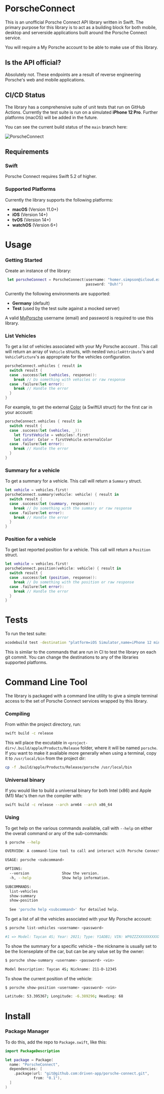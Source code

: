 # PorscheConnect 

This is an unofficial Porsche Connect API library written in Swift. The primary purpose for this library is to act as a building block for both mobile, desktop and serverside applications built around the Porsche Connect service.

You will require a My Porsche account to be able to make use of this library.

## Is the API official?

Absolutely not. These endpoints are a result of reverse engineering Porsche's web and mobile applications.


## CI/CD Status

The library has a comprehensive suite of unit tests that run on GitHub Actions. Currently the test suite is run on a simulated **iPhone 12 Pro**. Further platforms (macOS) will be added in the future. 

You can see the current build status of the `main` branch here:

![PorscheConnect](https://github.com/driven-app/porsche-connect/workflows/PorscheConnect/badge.svg)


## Requirements

### Swift

Porsche Connect requires Swift 5.2 of higher.

### Supported Platforms

Currently the library supports the following platforms:

* **macOS** (Version 11.0+)
* **iOS** (Version 14+)
* **tvOS** (Version 14+)
* **watchOS** (Version 6+)


# Usage

### Getting Started

Create an instance of the library:

```swift
 let porscheConnect = PorscheConnect(username: "homer.simpson@icloud.example", 
                                     password: "Duh!")
```

Currently the following environments are supported:

* **Germany** (default)
* **Test** (used by the test suite against a mocked server)

A valid [MyPorsche](https://connect-portal.porsche.com) username (email) and password is required to use this library.


### List Vehicles

To get a list of vehicles associated with your My Porsche account . This call will return an array of `Vehicle` structs, with nested `VehicleAttribute`'s and `VehiclePicture`'s as appropriate for the vehicles configuration.

```swift
porscheConnect.vehicles { result in
  switch result {
  case .success(let (vehicles, response)):
    break // Do something with vehicles or raw response
  case .failure(let error):
    break // Handle the error
  }
}
```

For example, to get the external [Color](https://developer.apple.com/documentation/swiftui/color) (a SwiftUI struct) for the first car in your account:

```swift
porscheConnect.vehicles { result in
  switch result {
  case .success(let (vehicles, _)):
    let firstVehicle = vehicles!.first!
    let color: Color = firstVehicle.externalColor
  case .failure(let error):
    break // Handle the error
  }
}
```

### Summary for a vehicle

To get a summary for a vehicle. This call will return a `Summary` struct.

```swift
let vehicle = vehicles.first!
porscheConnect.summary(vehicle: vehicle) { result in
  switch result {
  case .success(let (summary, response)):
    break // Do something with the summary or raw response
  case .failure(let error):
    break // Handle the error
  }
}
```

### Position for a vehicle

To get last reported position for a vehicle. This call will return a `Position` struct.

```swift
let vehicle = vehicles.first!
porscheConnect.position(vehicle: vehicle) { result in
  switch result {
  case .success(let (position, response)):
    break // Do something with the position or raw response
  case .failure(let error):
    break // Handle the error
  }
}
```

# Tests

To run the test suite:

```bash
xcodebuild test -destination "platform=iOS Simulator,name=iPhone 12 mini" -scheme "PorscheConnect"
```

This is similar to the commands that are run in CI to test the library on each git commit. You can change the destinations to any of the libraries supported platforms.


# Command Line Tool

The library is packaged with a command line utility to give a simple terminal access to the set of Porsche Connect services wrapped by this library. 

### Compiling

From within the project directory, run:

```bash
swift build -c release
```

This will place the excutable in `<project-dir>/.build/apple/Products/Release` folder, where it will be named `porsche`. If you want to make it available more generally when using a terminal, copy it to `/usr/local/bin` from the project dir:

```bash
cp -f .build/apple/Products/Release/porsche /usr/local/bin
```

### Universal binary

If you would like to build a universal binary for both Intel (x86) and Apple (M1) Mac's then run the compiler with:

```bash
swift build -c release --arch arm64 --arch x86_64
```

### Using

To get help on the various commands available, call with `--help` on either the overall command or any of the sub-commands:

```bash
$ porsche --help

OVERVIEW: A command-line tool to call and interact with Porsche Connect services

USAGE: porsche <subcommand>

OPTIONS:
  --version               Show the version.
  -h, --help              Show help information.

SUBCOMMANDS:
  list-vehicles
  show-summary
  show-position
  
  See 'porsche help <subcommand>' for detailed help.
```

To get a list of all the vehicles associated with your My Porsche account:

```bash
$ porsche list-vehicles <username> <password>

#1 => Model: Taycan 4S; Year: 2021; Type: Y1ADB1; VIN: WP0ZZZXXXXXXXXXXX
```

To show the summary for a specific vehicle – the nickname is usually set to be the licenseplate of the car, but can be any value set by the owner:

```bash
$ porsche show-summary <username> <password> <vin>

Model Description: Taycan 4S; Nickname: 211-D-12345
```

To show the current position of the vehicle:

```bash
$ porsche show-position <username> <password> <vin>

Latitude: 53.395367; Longitude: -6.389296; Heading: 68
```

# Install

### Package Manager

To do this, add the repo to `Package.swift`, like this:

```swift
import PackageDescription

let package = Package(
  name: "PorscheConnect",
  dependencies: [
    .package(url: "git@github.com:driven-app/porsche-connect.git", 
             from: "0.1"),
  ]
)
```
